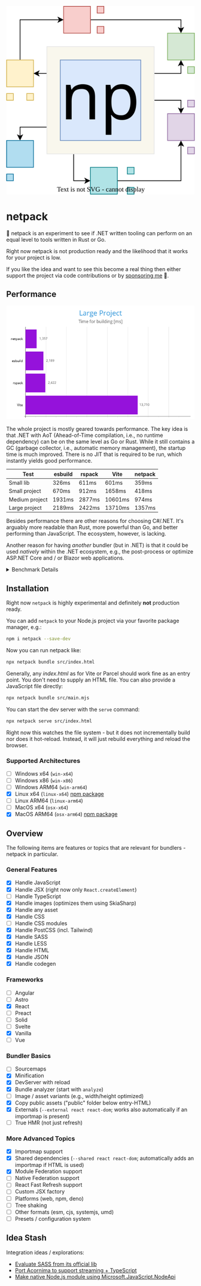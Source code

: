 ![netpack](./art/logo.svg)

# netpack

🍭 netpack is an experiment to see if .NET written tooling can perform on an equal level to tools written in Rust or Go.

Right now netpack is not production ready and the likelihood that it works for your project is low.

If you like the idea and want to see this become a real thing then either support the project via code contributions or by [sponsoring me](https://github.com/sponsors/FlorianRappl) 🍻.

## Performance

![Bundler performance comparison](./docs/comparison.png)

The whole project is mostly geared towards performance. The key idea is that .NET with AoT (Ahead-of-Time compilation, i.e., no runtime dependency) can be on the same level as Go or Rust. While it still contains a GC (garbage collector, i.e., automatic memory management), the startup time is much improved. There is no JIT that is required to be run, which instantly yields good performance.

| Test                | esbuild     | rspack      | Vite        | **netpack** |
| ------------------- | ----------- | ----------- | ----------- | ----------- |
| Small lib           | 326ms       | 611ms       | 601ms       | 359ms       |
| Small project       | 670ms       | 912ms       | 1658ms      | 418ms       |
| Medium project      | 1931ms      | 2877ms      | 10601ms     | 974ms       |
| Large project       | 2189ms      | 2422ms      | 13710ms     | 1357ms      |

Besides performance there are other reasons for choosing C#/.NET. It's arguably more readable than Rust, more powerful than Go, and better performing than JavaScript. The ecosystem, however, is lacking.

Another reason for having *another* bundler (but in .NET) is that it could be used *natively* within the .NET ecosystem, e.g., the post-process or optimize ASP.NET Core and / or Blazor web applications.

<details>
<summary>Benchmark Details</summary>
All benchmarks have been performed using [hyperfine](https://github.com/sharkdp/hyperfine) on Ubuntu 22.04 using an AMD Ryzen 7 3700X 8-Core processor with 32 GB of memory.

The benchmarks used netpack v0.0.1, rspack v1.1.8, esbuild v0.24.0, and Vite v6.0.1.

**Lib project**

*netpack*:

```plain
Benchmark 1: npx netpack bundle src/lib/index.mjs --minify
  Time (mean ± σ):     359.4 ms ±  18.3 ms    [User: 383.4 ms, System: 56.1 ms]
  Range (min … max):   335.4 ms … 386.5 ms    10 runs
```

*esbuild*:

```plain
Benchmark 1: npx esbuild --bundle src/lib/index.mjs --format=esm --outdir=dist
  Time (mean ± σ):     326.3 ms ±  19.4 ms    [User: 361.5 ms, System: 35.9 ms]
  Range (min … max):   305.1 ms … 361.8 ms    10 runs
```

*rspack*:

```plain
Benchmark 1: npx rspack build --config rspack.lib.mjs
  Time (mean ± σ):     611.0 ms ±  27.9 ms    [User: 626.4 ms, System: 109.2 ms]
  Range (min … max):   559.1 ms … 643.7 ms    10 runs
```

*Vite*:

```plain
Benchmark 1: npx vite build
  Time (mean ± σ):     601.8 ms ±  20.5 ms    [User: 603.1 ms, System: 87.5 ms]
  Range (min … max):   573.5 ms … 633.5 ms    10 runs
```

**Small project**

*netpack*:

```plain
Benchmark 1: npx netpack bundle src/small/index.html --minify
  Time (mean ± σ):     418.5 ms ±  30.3 ms    [User: 440.1 ms, System: 71.4 ms]
  Range (min … max):   388.2 ms … 475.7 ms    10 runs
```

*esbuild*:

```plain
Benchmark 1: node esbuild.small.mjs
  Time (mean ± σ):     670.3 ms ±  30.8 ms    [User: 728.2 ms, System: 57.9 ms]
  Range (min … max):   610.1 ms … 711.4 ms    10 runs
```

*rspack*:

```plain
Benchmark 1: npx rspack build --config rspack.small.mjs
  Time (mean ± σ):     912.8 ms ±  39.0 ms    [User: 1067.3 ms, System: 223.6 ms]
  Range (min … max):   866.0 ms … 1002.9 ms    10 runs
```

*Vite*:

```plain
Benchmark 1: npx vite build
  Time (mean ± σ):      1.658 s ±  0.096 s    [User: 2.467 s, System: 0.162 s]
  Range (min … max):    1.495 s …  1.827 s    10 runs
```

**Medium project**

*netpack*:

```plain
Benchmark 1: npx netpack bundle src/medium/index.html --minify
  Time (mean ± σ):     974.9 ms ±  65.2 ms    [User: 1409.9 ms, System: 398.3 ms]
  Range (min … max):   854.2 ms … 1070.1 ms    10 runs
```

*esbuild*:

```plain
Benchmark 1: node esbuild.medium.mjs
  Time (mean ± σ):      1.931 s ±  0.107 s    [User: 1.480 s, System: 0.091 s]
  Range (min … max):    1.779 s …  2.149 s    10 runs
```

*rspack*:

```plain
Benchmark 1: npx rspack build --config rspack.medium.mjs
  Time (mean ± σ):      2.877 s ±  0.117 s    [User: 6.919 s, System: 1.451 s]
  Range (min … max):    2.677 s …  3.025 s    10 runs
```

*Vite*:

```plain
Benchmark 1: npx vite build
  Time (mean ± σ):     10.601 s ±  0.229 s    [User: 13.159 s, System: 2.226 s]
  Range (min … max):   10.219 s … 11.014 s    10 runs
```

**Large project**

*netpack*:

```plain
Benchmark 1: npx netpack bundle src/large/index.html --minify
  Time (mean ± σ):      1.357 s ±  0.043 s    [User: 2.553 s, System: 0.716 s]
  Range (min … max):    1.286 s …  1.433 s    10 runs
```

*esbuild*:

```plain
Benchmark 1: node esbuild.large.mjs
  Time (mean ± σ):      2.189 s ±  0.097 s    [User: 1.391 s, System: 0.091 s]
  Range (min … max):    2.057 s …  2.334 s    10 runs
```

*Vite*:

```plain
Benchmark 1: npx vite build
  Time (mean ± σ):     13.710 s ±  0.236 s    [User: 17.474 s, System: 2.342 s]
  Range (min … max):   13.301 s … 14.237 s    10 runs
```

*rspack*:

```plain
Benchmark 1: npx rspack build --config rspack.large.mjs
  Time (mean ± σ):      2.422 s ±  0.133 s    [User: 8.956 s, System: 1.381 s]
  Range (min … max):    2.283 s …  2.651 s    10 runs
```

</details>

## Installation

Right now `netpack` is highly experimental and definitely **not** production ready.

You can add `netpack` to your Node.js project via your favorite package manager, e.g.:

```sh
npm i netpack --save-dev
```

Now you can run netpack like:

```sh
npx netpack bundle src/index.html
```

Generally, any *index.html* as for Vite or Parcel should work fine as an entry point. You don't need to supply an HTML file. You can also provide a JavaScript file directly:

```sh
npx netpack bundle src/main.mjs
```

You can start the dev server with the `serve` command:

```sh
npx netpack serve src/index.html
```

Right now this watches the file system - but it does not incrementally build nor does it hot-reload. Instead, it will just rebuild everything and reload the browser.

### Supported Architectures

- [ ] Windows x64 (`win-x64`)
- [ ] Windows x86 (`win-x86`)
- [ ] Windows ARM64 (`win-arm64`)
- [x] Linux x64 (`linux-x64`) [npm package](https://www.npmjs.com/package/@netpack/linux-x64)
- [ ] Linux ARM64 (`linux-arm64`)
- [ ] MacOS x64 (`osx-x64`)
- [x] MacOS ARM64 (`osx-arm64`) [npm package](https://www.npmjs.com/package/@netpack/osx-arm64)

## Overview

The following items are features or topics that are relevant for bundlers - netpack in particular.

### General Features

- [x] Handle JavaScript
- [x] Handle JSX (right now only `React.createElement`)
- [ ] Handle TypeScript
- [x] Handle images (optimizes them using SkiaSharp)
- [x] Handle any asset
- [x] Handle CSS
- [ ] Handle CSS modules
- [x] Handle PostCSS (incl. Tailwind)
- [x] Handle SASS
- [x] Handle LESS
- [x] Handle HTML
- [x] Handle JSON
- [x] Handle codegen

### Frameworks

- [ ] Angular
- [ ] Astro
- [x] React
- [ ] Preact
- [ ] Solid
- [ ] Svelte
- [x] Vanilla
- [ ] Vue

### Bundler Basics

- [ ] Sourcemaps
- [x] Minification
- [x] DevServer with reload
- [x] Bundle analyzer (start with `analyze`)
- [ ] Image / asset variants (e.g., width/height optimized)
- [x] Copy public assets ("public" folder below entry-HTML)
- [x] Externals (`--external react react-dom`; works also automatically if an importmap is present)
- [ ] True HMR (not just refresh)

### More Advanced Topics

- [x] Importmap support
- [x] Shared dependencies (`--shared react react-dom`; automatically adds an importmap if HTML is used)
- [x] Module Federation support
- [ ] Native Federation support
- [ ] React Fast Refresh support
- [ ] Custom JSX factory
- [ ] Platforms (web, npm, deno)
- [ ] Tree shaking
- [ ] Other formats (esm, cjs, systemjs, umd)
- [ ] Presets / configuration system

## Idea Stash

Integration ideas / explorations:

- [Evaluate SASS from its official lib](https://github.com/Taritsyn/LibSassHost)
- [Port Acornima to support streaming + TypeScript](https://github.com/adams85/acornima/)
- [Make native Node.js module using Microsoft.JavaScript.NodeApi](https://microsoft.github.io/node-api-dotnet/)
